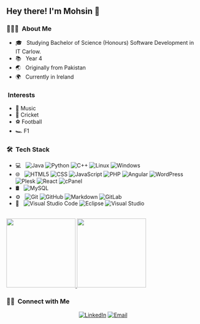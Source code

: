 <h2> Hey there! I'm Mohsin 👋</h2>

<h3> 👨🏻‍💻  &nbsp;About Me </h3>

- 🎓 &nbsp; Studying Bachelor of Science (Honours) Software Development in IT Carlow.
- 📚 &nbsp; Year 4
- 🌏 &nbsp; Originally from Pakistan
- 🌍 &nbsp; Currently in Ireland

<h3> &nbsp;Interests</h3>

- 🎵 Music
- 🏏 Cricket
- ⚽ Football
- 🏎️ F1

<h3> 🛠 &nbsp;Tech Stack</h3>

- 💻 &nbsp;
  ![Java](https://img.shields.io/badge/-Java-333333?style=flat&logo=Java&logoColor=007396)
  ![Python](https://img.shields.io/badge/-Python-333333?style=flat&logo=python)
  ![C++](https://img.shields.io/badge/-C++-333333?style=flat&logo=c%2B%2B)
  ![Linux](https://img.shields.io/badge/-Linux-333333?style=flat&logo=linux)
  ![Windows](https://img.shields.io/badge/-Windows-333333?style=flat&logo=windows)
- 🌐 &nbsp;
  ![HTML5](https://img.shields.io/badge/-HTML5-333333?style=flat&logo=HTML5)
  ![CSS](https://img.shields.io/badge/-CSS-333333?style=flat&logo=CSS3&logoColor=1572B6)
  ![JavaScript](https://img.shields.io/badge/-JavaScript-333333?style=flat&logo=javascript)
  ![PHP](https://img.shields.io/badge/-PHP-333333?style=flat&logo=php)
  ![Angular](https://img.shields.io/badge/-Angular-333333?style=flat&logo=angular)
  ![WordPress](https://img.shields.io/badge/-WordPress-333333?style=flat&logo=wordpress)
  ![Plesk](https://img.shields.io/badge/-Plesk-333333?style=flat&logo=plesk)
  ![React](https://img.shields.io/badge/-React-333333?style=flat&logo=react)
  ![cPanel](https://img.shields.io/badge/-cPanel-333333?style=flat&logo=cPanel)
- 🛢 &nbsp;
   ![MySQL](https://img.shields.io/badge/-MySQL-333333?style=flat&logo=mysql)
- ⚙️ &nbsp;
  ![Git](https://img.shields.io/badge/-Git-333333?style=flat&logo=git)
  ![GitHub](https://img.shields.io/badge/-GitHub-333333?style=flat&logo=github)
  ![Markdown](https://img.shields.io/badge/-Markdown-333333?style=flat&logo=markdown)
  ![GitLab](https://img.shields.io/badge/-GitLab-333333?style=flat&logo=gitlab)
- 🔧 &nbsp;
  ![Visual Studio Code](https://img.shields.io/badge/-Visual%20Studio%20Code-333333?style=flat&logo=visual-studio-code&logoColor=007ACC)
  ![Eclipse](https://img.shields.io/badge/-Eclipse-333333?style=flat&logo=eclipse-ide&logoColor=2C2255)
  ![Visual Studio](https://img.shields.io/badge/-Visual%20Studio-333333?style=flat&logo=visualstudio)
<br/>

<a href="https://github.com/Mohsin272">
  <img height="180em" src="https://github-readme-stats.vercel.app/api?username=Mohsin272&theme=chartreuse-dark&show_icons=true" />
  <img height="180em" src="https://github-readme-stats.vercel.app/api/top-langs/?username=Mohsin272&theme=chartreuse-dark&layout=compact" />
</a>

<br/>

<h3> 🤝🏻 &nbsp;Connect with Me </h3>

<p align="center">
<a href="https://www.linkedin.com/in/mohsintahir0207/"><img alt="LinkedIn" src="https://img.shields.io/badge/LinkedIn-Mohsin%20Tahir-blue?style=flat-square&logo=linkedin"></a>
<a href="mailto:mohsintahir999@gmail.com"><img alt="Email" src="https://img.shields.io/badge/Email-mohsintahir999@gmail.com-blue?style=flat-square&logo=gmail"></a>
</p>
